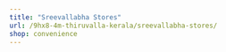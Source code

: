 ```yaml
---
title: "Sreevallabha Stores"
url: /9hx8-4m-thiruvalla-kerala/sreevallabha-stores/
shop: convenience
---
```

